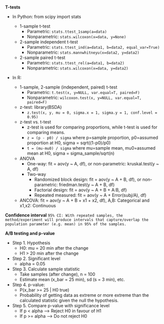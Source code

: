 **T-tests**
* In Python: from scipy import stats
  * 1-sample t-test
    * Parametric: ```stats.ttest_1samp(a=data)```
    * Nonparametric: ```stats.wilcoxon(x=data, y=None)```
  * 2-sample independent t-test
    * Parametric: ```stats.ttest_ind(a=data1, b=data2, equal_var=True)```
    * Nonparametric: ```stats.mannwhitneyu(x=data2, y=data2)```
  * 2-sample paired t-test
    * Parametric: ```stats.ttest_rel(a=data1, b=data2)```
    * Nonparametric: ```stats.wilcoxon(x=data, y=data2)```


* In R:
  * 1-sample, 2-sample (independent, paired) t-test
    * Parametric: ```t.test(x, y=NULL, var.equal=T, paired=F)```
    * Nonparametric: ```wilcoxon.test(x, y=NULL, var.equal=T, paired=F)```
  * z-test: library(BSDA)
    * ```z.test(x, y, mu = 0, sigma.x = 1, sigma.y = 1, conf.level = 0.95)```
  * z-test vs. t-test
    * z-test is used for comparing proportions, while t-test is used for comparing means.
    * ```z = (p - p0) / sigma``` where p=sample proportion, p0=assumed proportion at H0, sigma = sqrt((1-p0)/p0)
    * ```t = (mu-mu0) / sigma``` where mu=sample mean, mu0=assumed mean at H0, sigma = sigma_sample/sqrt(n)
  * ANOVA
    * One-way: fit = aov(y ~ A, df), or non-parametric: kruskal.test(y ~ A, df)
    * Two-way
      * Randomized block design: fit = aov(y ~ A + B, df), or non-parametric: friedman.test(y ~ A + B, df)
      * Factorial design: fit = aov(y ~ A + B + A:B, df)
      * Repeated measured: fit = aov(y ~ A + Error(subj/A), df)
  * ANCOVA: fit = aov(y ~ A + B + x1 + x2, df), A,B: Categorical and x1,x2: Continuous
 

**Confidence interval**
```95% CI: With repeated samples, the method/experiment will produce intervals that capture/overlap the population parameter (e.g. mean) in 95% of the samples.```

**A/B testing and p-value**
* Step 1. Hypothesis
  * H0: mu = 20 min after the change
  * H1 > 20 min after the change
* Step 2. Significant level
  * alpha = 0.05
* Step 3. Calculate sample statistic
  * Take samples (after change), n = 100
  * Estimate mean (x_bar = 25 min), sd (s = 3 min), etc.
* Step 4. p-value: 
  * P(x_bar >= 25 | H0 true)
  * Probability of getting data as extreme or more extreme than the calculated statistic given the null the hypothesis.
* Step 5. Compare p-value with significance level
  * If p < alpha --> Reject H0 in favour of H1
  * If p >= alpha --> Do not reject H0
